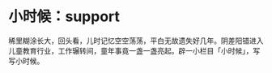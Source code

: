 # 小时候：support



稀里糊涂长大，回头看，儿时记忆空空荡荡，平白无故遗失好几年。阴差阳错进入儿童教育行业，工作辗转间，童年事竟一盏一盏亮起。辟一小栏目「小时候」，写写小时候。











